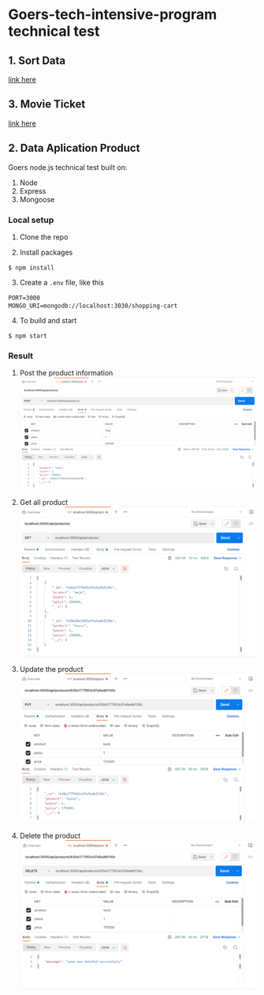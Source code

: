 # Goers-tech-intensive-program technical test

## 1. Sort Data 
[link here](/other-exercise/sort-data-exercise.js)

## 3. Movie Ticket 
[link here](/other-exercise/movie-ticket-exercise.js)

## 2. Data Aplication Product
Goers node.js technical test built on:
1. Node
2. Express
3. Mongoose


### Local setup
1. Clone the repo 

2. Install packages

```
$ npm install
```

3. Create a `.env` file, like this
```
PORT=3000
MONGO_URI=mongodb://localhost:3030/shopping-cart
```

4. To build and start
```
$ npm start
```

### Result

1. Post the product information
![post product](/assets/image/example-1.PNG?raw=true)

2. Get all product
![get product](/assets/image/example-2.PNG?raw=true)

3. Update the product
![update product](/assets/image/example-3.PNG?raw=true)

4. Delete the product
![delete product](/assets/image/example-4.PNG?raw=true)
